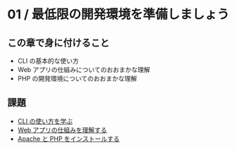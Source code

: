 # 01 / 最低限の開発環境を準備しましょう

## この章で身に付けること

* CLI の基本的な使い方
* Web アプリの仕組みについてのおおまかな理解
* PHP の開発環境についてのおおまかな理解

## 課題

* [CLI の使い方を学ぶ](cli.md)
* [Web アプリの仕組みを理解する](webapp.md)
* [Apache と PHP をインストールする](install.md)
